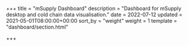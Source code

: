 +++
title = "mSupply Dashboard"
description = "Dashboard for mSupply desktop and cold chain data visualisation."
date = 2022-07-12
updated = 2021-05-01T08:00:00+00:00
sort_by = "weight"
weight = 1
template = "dashboard/section.html"

+++
